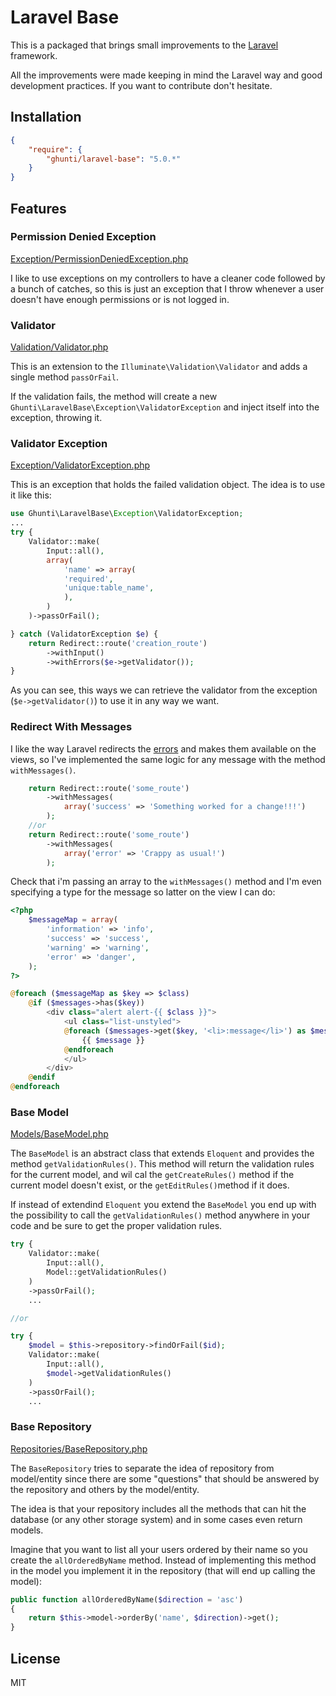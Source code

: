 # Laravel Base

This is a packaged that brings small improvements to the [Laravel] framework.

All the improvements were made keeping in mind the Laravel way and good development practices.
If you want to contribute don't hesitate.

## Installation


```json
{
    "require": {
        "ghunti/laravel-base": "5.0.*"
    }
}
```

## Features

### Permission Denied Exception
[Exception/PermissionDeniedException.php]

I like to use exceptions on my controllers to have a cleaner code followed by a bunch of catches, so this is just an exception that I throw whenever a user doesn't have enough permissions or is not logged in.

### Validator
[Validation/Validator.php]

This is an extension to the `Illuminate\Validation\Validator` and adds a single method `passOrFail`.

If the validation fails, the method will create a new `Ghunti\LaravelBase\Exception\ValidatorException` and inject itself into the exception, throwing it.

### Validator Exception
[Exception/ValidatorException.php]

This is an exception that holds the failed validation object. The idea is to use it like this:

```php
use Ghunti\LaravelBase\Exception\ValidatorException;
...
try {
    Validator::make(
        Input::all(),
        array(
            'name' => array(
            'required',
            'unique:table_name',
            ),
        )
    )->passOrFail();

} catch (ValidatorException $e) {
    return Redirect::route('creation_route')
        ->withInput()
        ->withErrors($e->getValidator());
}
```

As you can see, this ways we can retrieve the validator from the exception (`$e->getValidator()`) to use it in any way we want.

### Redirect With Messages
I like the way Laravel redirects the [errors] and makes them available on the views, so I've implemented the same logic for any message with the method `withMessages()`.

```php
    return Redirect::route('some_route')
        ->withMessages(
            array('success' => 'Something worked for a change!!!')
        );
    //or
    return Redirect::route('some_route')
        ->withMessages(
            array('error' => 'Crappy as usual!')
        );
```
Check that i'm passing an array to the `withMessages()` method and I'm even specifying a type for the message so latter on the view I can do:

```php
<?php
    $messageMap = array(
        'information' => 'info',
        'success' => 'success',
        'warning' => 'warning',
        'error' => 'danger',
    );
?>

@foreach ($messageMap as $key => $class)
    @if ($messages->has($key))
        <div class="alert alert-{{ $class }}">
            <ul class="list-unstyled">
            @foreach ($messages->get($key, '<li>:message</li>') as $message)
                {{ $message }}
            @endforeach
            </ul>
        </div>
    @endif
@endforeach
```

### Base Model
[Models/BaseModel.php]

The `BaseModel` is an abstract class that extends `Eloquent` and provides the method `getValidationRules()`. This method will return the validation rules for the current model, and wil cal the `getCreateRules()` method if the current model doesn't exist, or the `getEditRules()`method if it does.

If instead of extendind `Eloquent` you extend the `BaseModel` you end up with the possibility to call the `getValidationRules()` method anywhere in your code and be sure to get the proper validation rules.

```php
try {
    Validator::make(
        Input::all(),
        Model::getValidationRules()
    )
    ->passOrFail();
    ...

//or

try {
    $model = $this->repository->findOrFail($id);
    Validator::make(
        Input::all(),
        $model->getValidationRules()
    )
    ->passOrFail();
    ...
```

### Base Repository
[Repositories/BaseRepository.php]

The `BaseRepository` tries to separate the idea of repository from model/entity since there are some "questions" that should be answered by the repository and others by the model/entity.

The idea is that your repository includes all the methods that can hit the database (or any other storage system) and in some cases even return models.

Imagine that you want to list all your users ordered by their name so you create the `allOrderedByName` method. Instead of implementing this method in the model you implement it in the repository (that will end up calling the model):

```php
public function allOrderedByName($direction = 'asc')
{
    return $this->model->orderBy('name', $direction)->get();
}
```

License
----

MIT

[Laravel]:http://laravel.com
[Exception/PermissionDeniedException.php]:src/Exception/PermissionDeniedException.php
[Validation/Validator.php]:src/Validation/Validator.php
[Exception/ValidatorException.php]:src/Exception/ValidatorException.php
[errors]:http://laravel.com/docs/validation#error-messages-and-views
[Models/BaseModel.php]:src/Models/BaseModel.php
[Repositories/BaseRepository.php]:src/Repositories/BaseRepository.php
